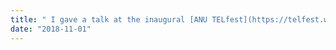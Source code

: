 ```yaml
---
title: " I gave a talk at the inaugural [ANU TELfest](https://telfest.weblogs.anu.edu.au/). My talk is available on [YouTube](https://www.youtube.com/watch?v=XXuyRHYoETI)."
date: "2018-11-01"
---
```

